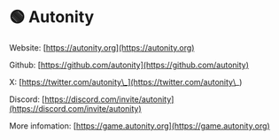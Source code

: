 # 🟢 Autonity

Website: [https://autonity.org](https://autonity.org)

Github: [https://github.com/autonity](https://github.com/autonity)

X: [https://twitter.com/autonity\_](https://twitter.com/autonity\_)

Discord: [https://discord.com/invite/autonity](https://discord.com/invite/autonity)

More infomation: [https://game.autonity.org](https://game.autonity.org)
